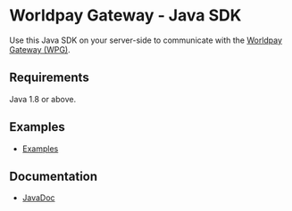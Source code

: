 # Worldpay Gateway - Java SDK
Use this Java SDK on your server-side to communicate with the [Worldpay Gateway (WPG)](https://www.worldpay.com/global/products/gateway-services).

## Requirements
Java 1.8 or above.

## Examples
- [Examples](wpg-examples)

## Documentation
- [JavaDoc](docs/javadoc/index.html)
